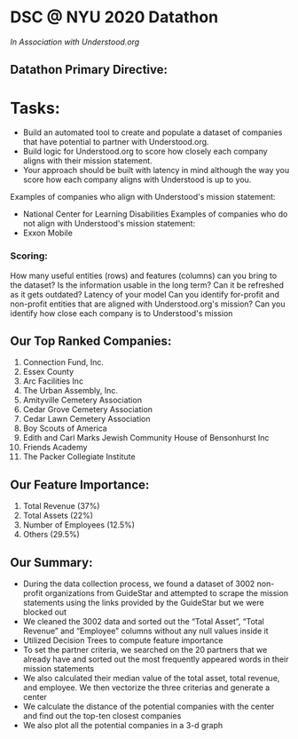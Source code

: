 # DSC @ NYU 2020 Datathon
<i> In Association with Understood.org</i>

## Datathon Primary Directive:
# Tasks:
* Build an automated tool to create and populate a dataset of companies that have potential to partner with Understood.org.
* Build logic for Understood.org to score how closely each company aligns with their mission statement.
* Your approach should be built with latency in mind although the way you score how each company aligns with Understood is up to you.

Examples of companies who align with Understood's mission statement: 
* National Center for Learning Disabilities
Examples of companies who do not align with Understood's mission statement:
* Exxon Mobile


### Scoring:
How many useful entities (rows) and features (columns) can you bring to the dataset?
Is the information usable in the long term? Can it be refreshed as it gets outdated?
Latency of your model
Can you identify for-profit and non-profit entities that are aligned with Understood.org's mission?
Can you identify how close each company is to Understood's mission


## Our Top Ranked Companies:
1. Connection Fund, Inc.
2. Essex County
3. Arc Facilities Inc
4. The Urban Assembly, Inc.
5. Amityville Cemetery Association
6. Cedar Grove Cemetery Association
7. Cedar Lawn Cemetery Association
8. Boy Scouts of America
9. Edith and Carl Marks Jewish Community House of Bensonhurst Inc
10. Friends Academy 
11. The Packer Collegiate Institute

## Our Feature Importance:
1. Total Revenue (37%)
2. Total Assets (22%)
3. Number of Employees (12.5%)
4. Others (29.5%)


## Our Summary: 
* During the data collection process, we found a dataset of 3002 non-profit organizations from GuideStar and attempted to scrape the mission statements using the links provided by the GuideStar but we were blocked out 
* We cleaned the 3002 data and sorted out the “Total Asset”, “Total Revenue” and “Employee” columns without any null values inside it
* Utilized Decision Trees to compute feature importance
* To set the partner criteria, we searched on the 20 partners that we already have and sorted out the most frequently appeared words in their mission statements
* We also calculated their median value of the total asset, total revenue, and employee. We then vectorize the three criterias and generate a center
* We calculate the distance of the potential companies with the center and find out the top-ten closest companies
* We also plot all the potential companies in a 3-d graph


